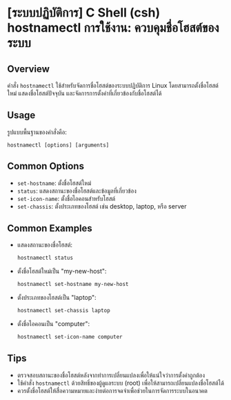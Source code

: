# [ระบบปฏิบัติการ] C Shell (csh) hostnamectl การใช้งาน: ควบคุมชื่อโฮสต์ของระบบ

## Overview
คำสั่ง `hostnamectl` ใช้สำหรับจัดการชื่อโฮสต์ของระบบปฏิบัติการ Linux โดยสามารถตั้งชื่อโฮสต์ใหม่ แสดงชื่อโฮสต์ปัจจุบัน และจัดการการตั้งค่าที่เกี่ยวข้องกับชื่อโฮสต์ได้

## Usage
รูปแบบพื้นฐานของคำสั่งคือ:
```
hostnamectl [options] [arguments]
```

## Common Options
- `set-hostname`: ตั้งชื่อโฮสต์ใหม่
- `status`: แสดงสถานะของชื่อโฮสต์และข้อมูลที่เกี่ยวข้อง
- `set-icon-name`: ตั้งชื่อไอคอนสำหรับโฮสต์
- `set-chassis`: ตั้งประเภทของโฮสต์ เช่น desktop, laptop, หรือ server

## Common Examples
- แสดงสถานะของชื่อโฮสต์:
  ```bash
  hostnamectl status
  ```

- ตั้งชื่อโฮสต์ใหม่เป็น "my-new-host":
  ```bash
  hostnamectl set-hostname my-new-host
  ```

- ตั้งประเภทของโฮสต์เป็น "laptop":
  ```bash
  hostnamectl set-chassis laptop
  ```

- ตั้งชื่อไอคอนเป็น "computer":
  ```bash
  hostnamectl set-icon-name computer
  ```

## Tips
- ตรวจสอบสถานะของชื่อโฮสต์หลังจากทำการเปลี่ยนแปลงเพื่อให้แน่ใจว่าการตั้งค่าถูกต้อง
- ใช้คำสั่ง `hostnamectl` ด้วยสิทธิ์ของผู้ดูแลระบบ (root) เพื่อให้สามารถเปลี่ยนแปลงชื่อโฮสต์ได้
- ควรตั้งชื่อโฮสต์ให้สื่อความหมายและง่ายต่อการจดจำเพื่อช่วยในการจัดการระบบในอนาคต